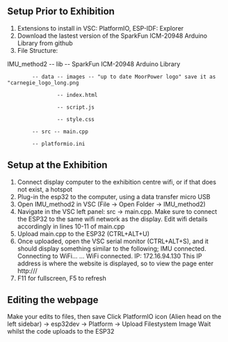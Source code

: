 ## Setup Prior to Exhibition
1. Extensions to install in VSC: PlatformIO, ESP-IDF: Explorer
2. Download the lastest version of the SparkFun ICM-20948 Arduino Library from github
3. File Structure:

IMU_method2 -- lib -- SparkFun ICM-20948 Arduino Library

            -- data -- images -- "up to date MoorPower logo" save it as "carnegie_logo_long.png
   
                    -- index.html
   
                    -- script.js
   
                    -- style.css
   
            -- src -- main.cpp
   
            -- platformio.ini
   
## Setup at the Exhibition
1. Connect display computer to the exhibition centre wifi, or if that does not exist, a hotspot
2. Plug-in the esp32 to the computer, using a data transfer micro USB
3. Open IMU_method2 in VSC (File -> Open Folder -> IMU_method2)
4. Navigate in the VSC left panel: src -> main.cpp. Make sure to connect the ESP32 to the same wifi
network as the display. Edit wifi details accordingly in lines 10-11 of main.cpp
5. Upload main.cpp to the ESP32 (CTRL+ALT+U)
6. Once uploaded, open the VSC serial monitor (CTRL+ALT+S), and it should display something similar
to the following; IMU connected. Connecting to WiFi... ... WiFi connected. IP: 172.16.94.130
This IP address is where the website is displayed, so to view the page enter http://<IP address>/
7. F11 for fullscreen, F5 to refresh
## Editing the webpage
Make your edits to files, then save
Click PlatformIO icon (Alien head on the left sidebar) -> esp32dev -> Platform -> Upload Filestystem Image
Wait whilst the code uploads to the ESP32
